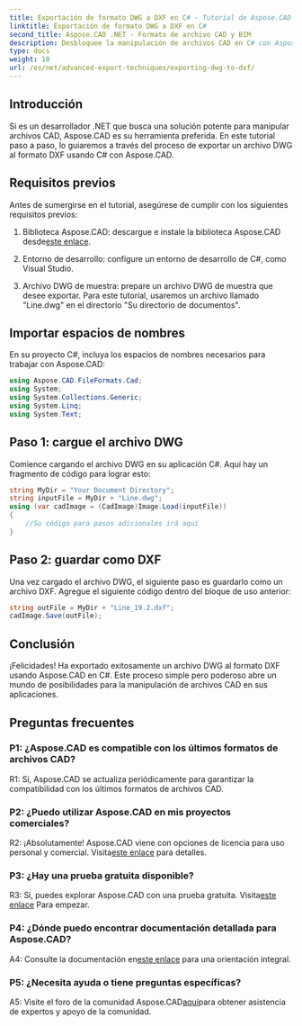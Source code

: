 ```yaml
---
title: Exportación de formato DWG a DXF en C# - Tutorial de Aspose.CAD
linktitle: Exportación de formato DWG a DXF en C#
second_title: Aspose.CAD .NET - Formato de archivo CAD y BIM
description: Desbloquee la manipulación de archivos CAD en C# con Aspose.CAD. Aprenda a exportar DWG a DXF sin esfuerzo. Siga nuestra guía paso a paso para una integración perfecta.
type: docs
weight: 10
url: /es/net/advanced-export-techniques/exporting-dwg-to-dxf/
---
```

## Introducción

Si es un desarrollador .NET que busca una solución potente para manipular archivos CAD, Aspose.CAD es su herramienta preferida. En este tutorial paso a paso, lo guiaremos a través del proceso de exportar un archivo DWG al formato DXF usando C# con Aspose.CAD.

## Requisitos previos

Antes de sumergirse en el tutorial, asegúrese de cumplir con los siguientes requisitos previos:

1.  Biblioteca Aspose.CAD: descargue e instale la biblioteca Aspose.CAD desde[este enlace](https://releases.aspose.com/cad/net/).

2. Entorno de desarrollo: configure un entorno de desarrollo de C#, como Visual Studio.

3. Archivo DWG de muestra: prepare un archivo DWG de muestra que desee exportar. Para este tutorial, usaremos un archivo llamado "Line.dwg" en el directorio "Su directorio de documentos".

## Importar espacios de nombres

En su proyecto C#, incluya los espacios de nombres necesarios para trabajar con Aspose.CAD:

```csharp
using Aspose.CAD.FileFormats.Cad;
using System;
using System.Collections.Generic;
using System.Linq;
using System.Text;
```

## Paso 1: cargue el archivo DWG

Comience cargando el archivo DWG en su aplicación C#. Aquí hay un fragmento de código para lograr esto:

```csharp
string MyDir = "Your Document Directory";
string inputFile = MyDir + "Line.dwg";
using (var cadImage = (CadImage)Image.Load(inputFile))
{
    //Su código para pasos adicionales irá aquí
}
```

## Paso 2: guardar como DXF

Una vez cargado el archivo DWG, el siguiente paso es guardarlo como un archivo DXF. Agregue el siguiente código dentro del bloque de uso anterior:

```csharp
string outFile = MyDir + "Line_19.2.dxf";
cadImage.Save(outFile);
```

## Conclusión

¡Felicidades! Ha exportado exitosamente un archivo DWG al formato DXF usando Aspose.CAD en C#. Este proceso simple pero poderoso abre un mundo de posibilidades para la manipulación de archivos CAD en sus aplicaciones.

## Preguntas frecuentes

### P1: ¿Aspose.CAD es compatible con los últimos formatos de archivos CAD?

R1: Sí, Aspose.CAD se actualiza periódicamente para garantizar la compatibilidad con los últimos formatos de archivos CAD.

### P2: ¿Puedo utilizar Aspose.CAD en mis proyectos comerciales?

 R2: ¡Absolutamente! Aspose.CAD viene con opciones de licencia para uso personal y comercial. Visita[este enlace](https://purchase.aspose.com/buy) para detalles.

### P3: ¿Hay una prueba gratuita disponible?

 R3: Sí, puedes explorar Aspose.CAD con una prueba gratuita. Visita[este enlace](https://releases.aspose.com/) Para empezar.

### P4: ¿Dónde puedo encontrar documentación detallada para Aspose.CAD?

 A4: Consulte la documentación en[este enlace](https://reference.aspose.com/cad/net/) para una orientación integral.

### P5: ¿Necesita ayuda o tiene preguntas específicas?

 A5: Visite el foro de la comunidad Aspose.CAD[aquí](https://forum.aspose.com/c/cad/19)para obtener asistencia de expertos y apoyo de la comunidad.